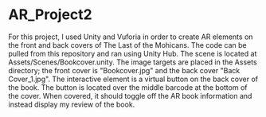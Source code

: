 # AR_Project2
For this project, I used Unity and Vuforia in order to create AR elements on the front and back covers of The Last of the Mohicans. The code can be pulled from this repository and ran using Unity Hub.  The scene is located at Assets/Scenes/Bookcover.unity. The image targets are placed in the Assets directory; the front cover is "Bookcover.jpg" and the back cover "Back Cover_1.jpg". The interactive element is a virtual button on the back cover of the book.  The button is located over the middle barcode at the bottom of the cover.  When covered, it should toggle off the AR book information and instead display my review of the book.
